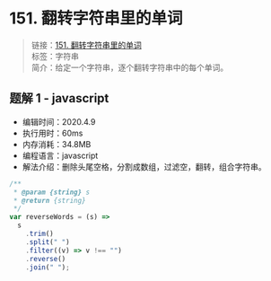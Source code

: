 # 151. 翻转字符串里的单词

> 链接：[151. 翻转字符串里的单词](https://leetcode-cn.com/problems/reverse-words-in-a-string/)  
> 标签：字符串  
> 简介：给定一个字符串，逐个翻转字符串中的每个单词。

## 题解 1 - javascript

- 编辑时间：2020.4.9
- 执行用时：60ms
- 内存消耗：34.8MB
- 编程语言：javascript
- 解法介绍：删除头尾空格，分割成数组，过滤空，翻转，组合字符串。

```javascript
/**
 * @param {string} s
 * @return {string}
 */
var reverseWords = (s) =>
  s
    .trim()
    .split(" ")
    .filter((v) => v !== "")
    .reverse()
    .join(" ");
```
